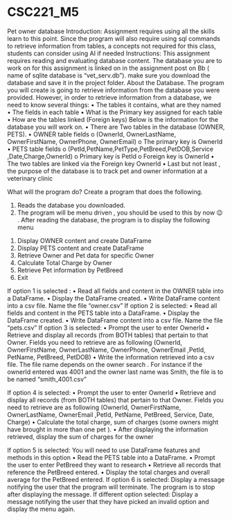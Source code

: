 # CSC221_M5
Pet owner database 
Introduction:
Assignment requires using all the skills learn to this point. Since the program will also require using sql commands to retrieve information from tables, a concepts not required for this class, students can consider using AI if needed
Instructions:
This assignment requires reading and evaluating database content. The database you are to work on for this assignment is linked on in the assignment post on Bb ( name of sqlite database is “vet_serv.db”). make sure you download the database and save it in the project folder.
About the Database.
The program you will create is going to retrieve information from the database you were provided. However, in order to retrieve information from a database, we need to know several things:
•	The tables it contains, what are they named
•	The fields in each table
•	What is the Primary key assigned for each table
•	How are the tables linked (Foreign keys)
Below is the information for the database you will work on.
•	There are Two tables in the database (OWNER, PETS).
•	OWNER table fields
o	(OwnerId, OwnerLastName, OwnerFirstName, OwnerPhone, OwnerEmail)
o	The primary key is OwnerId
•	PETS table fields 
o	(PetId,PetName,PetType,PetBreed,PetDOB,Service	,Date,Charge,OwnerId)
o	Primary key is PetId
o	Foreign key is OwnerId
•	The two tables are linked via the Foreign key OwnerId
•	Last but not least , the purpose of the database is to track pet and owner information at a veterinary clinic

What will the program do?
Create a program that does the following.
1.	Reads the database you downloaded. 
2.	The program will be menu driven , you should be used to this by now 😉 . After reading the database, the program is to display the following menu
1)  Display OWNER content and create DataFrame
2) Display PETS content and create DataFrame
3) Retrieve Owner and Pet data for specific Owner
4) Calculate Total Charge by Owner
5) Retrieve Pet information by PetBreed
6) Exit

If option 1 is selected :
•	Read all fields and content in the OWNER table into a DataFrame.
•	Display the DataFrame created.
•	Write DataFrame content into a csv file. Name the file “owner.csv”
If option 2 is selected:
•	Read all fields and content in the PETS table into a DataFrame.
•	Display the DataFrame created.
•	Write DataFrame content into a csv file. Name the file “pets.csv”
If option 3 is selected:
•	Prompt the user to enter OwnerId
•	Retrieve and display all records (from BOTH tables) that pertain to that Owner. Fields you need to retrieve are as following (OwnerId, OwnerFirstName, OwnerLastName, OwnerPhone, OwnerEmail ,PetId, PetName, PetBreed, PetDOB)
•	Write the information retrieved into a csv file. The file name depends on the owner search . For instance if the ownerId entered was 4001 and the owner last name was Smith, the file is to be named  “smith_4001.csv”

 If option 4 is selected:
•	Prompt the user to enter OwnerId
•	Retrieve and display all records (from BOTH tables) that pertain to that Owner. Fields you need to retrieve are as following (OwnerId, OwnerFirstName, OwnerLastName, OwnerEmail ,PetId, PetName, PetBreed, Service, Date, Charge)
•	Calculate the total charge, sum of charges (some owners might have brought in more than one pet ). 
•	After displaying the information retrieved, display the sum of charges for the owner

If option 5 is selected:
You will need to use DataFrame features and methods in this option
•	Read the PETS table into a DataFrame.
•	Prompt the user to enter PetBreed they want to research
•	Retrieve all records that reference the PetBreed entered.
•	Display the total charges and overall average for the PetBreed entered.
If option 6 is selected:
Display a message notifying the user that the program will terminate. The program is to stop after displaying the message.
If different option selected:
Display a message notifying the user that they have picked an invalid option and display the menu again.

